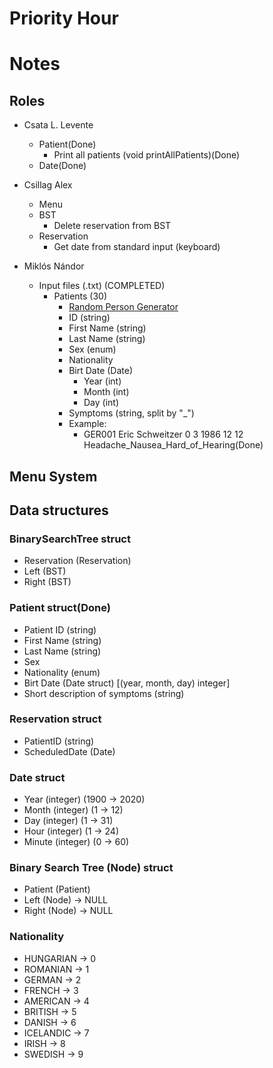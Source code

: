 # Priority Hour

# Notes

## Roles

- Csata L. Levente
	- Patient(Done)
		- Print all patients (void printAllPatients)(Done)
	- Date(Done)
	
- Csillag Alex
	- Menu
	- BST
		- Delete reservation from BST
	- Reservation
		- Get date from standard input (keyboard)
	
- Miklós Nándor
	- Input files (.txt) (COMPLETED)
		- Patients (30)
			- [Random Person Generator](https://www.fakenamegenerator.com/gen-random-gr-gr.php)
			- ID (string)
			- First Name (string)
			- Last  Name (string)
			- Sex (enum)
			- Nationality
			- Birt Date (Date)
				- Year (int)
				- Month (int)
				- Day (int)
			- Symptoms (string, split by "_")
			- Example:
				- GER001 Eric Schweitzer 0 3 1986 12 12 Headache_Nausea_Hard_of_Hearing(Done)

## Menu System

## Data structures

### BinarySearchTree struct 

- Reservation (Reservation)
- Left (BST)
- Right (BST)

### Patient struct(Done)

- Patient ID (string)
- First Name (string)
- Last Name (string)
- Sex
- Nationality (enum)
- Birt Date (Date struct) \[(year, month, day) integer\]
- Short description of symptoms (string)

### Reservation  struct

- PatientID (string)
- ScheduledDate (Date)

### Date struct

- Year (integer) (1900 -> 2020)
- Month (integer) (1 -> 12)
- Day (integer) (1 -> 31)
- Hour (integer) (1 -> 24)
- Minute (integer) (0 -> 60)

### Binary Search Tree (Node) struct

- Patient (Patient)
- Left (Node) -> NULL
- Right (Node) -> NULL

### Nationality

- HUNGARIAN -> 0
- ROMANIAN -> 1
- GERMAN -> 2
- FRENCH -> 3
- AMERICAN -> 4
- BRITISH -> 5
- DANISH -> 6
- ICELANDIC -> 7
- IRISH -> 8
- SWEDISH -> 9

